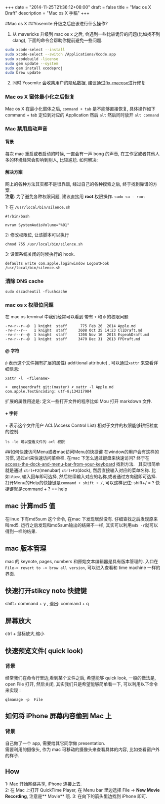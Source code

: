 +++
date = "2014-11-25T21:36:12+08:00"
draft = false
title = "Mac os X Draft"
description = "Mac os X 手稿"
+++

#Mac os X
##Yosemite 升级之后应该进行什么操作?  
1. 从 mavericks 升级到 mac os x 之后, 会遇到一些比较诡异的问题(比如找不到 clang), 下面的命令会帮助你提前避免一些问题. 

```bash
sudo xcode-select --install  
sudo xcode-select --switch /Applications/Xcode.app   
sudo xcodebuild -license  
sudo gem update --system  
sudo gem install xcodeproj   
sudo brew update   
```
<!--more-->

2. 同时 Yosemite 会收集用户的隐私数据, 建议通过[fix-macosx](https://fix-macosx.com/)进行修复


### Mac os X 窗体最小化之后恢复  
Mac os X 在最小化窗体之后, `command + tab` 是不能够直接恢复, 具体操作如下   
command + tab 定位到对应的 Application 然后 `alt` 然后同时放开 `alt command`


### Mac 禁用启动声音  
#### 背景 
每次 mac 重启或者启动的时候, 一直会有一声 bong 的声音, 在工作室或者其他人多的环境经常会影响到别人, 比较尴尬. 如何解决:  
#### 解决方案  
网上的各种方法其实都不是很靠谱,  经过自己的各种摸索之后, 终于找到靠谱的方案.    
**注意**: 为了避免各种权限问题, 建议直接用 **root** 权限操作. `sudo su - root` 

1: 在 `/usr/local/bin/silence.sh`  

    #!/bin/bash

    nvram SystemAudioVolume="%01"

2: 修改权限位, 让该脚本可以执行  
    
    chmod 755 /usr/local/bin/silence.sh
   
3: 设置系统关闭的时候执行的 hook.  
    
    defaults write com.apple.loginwindow LogoutHook /usr/local/bin/silence.sh

### 清除 DNS cache

	sudo dscacheutil -flushcache
	

### mac os x 权限位问题
在 mac os terminal 中我们经常可以看到 带有 `+`  和  `@`  的权限问题 

	-rw-r--r--@  1 knight  staff      775 Feb 26  2014 Apple.md
	-rw-r--r--   1 knight  staff     3608 Oct 25 14:23 CliDraft.md
	-rw-r--r--@  1 knight  staff     1208 Nov 16  2013 EspeakDraft.md
	-rw-r--r--@  1 knight  staff     3470 Dec 31  2013 FPDraft.md
	
#### @ 字符
`@` 表示这个文件拥有扩展的属性( additional attribute) , 可以通过`xattr` 来查看详细信息: 
	
	xattr -l  <filename> 
	
	➜  engineerdraft git:(master) ✗ xattr -l Apple.md
	com.apple.TextEncoding: utf-8;134217984
	
扩展的属性用途是: 定义一些打开文件的程序比如 Mou 打开 markdown 文件.    

#### + 字符
\+ 表示这个文件用户 ACL(Access Control List) 相对于文件的权限能够耕细粒度的控制.  

	
	ls -le 可以查看文件的 acl 权限
	
##如何快速访问Menu或者mac访问Menu的快捷键
在window的用户会有这样的习惯, 通过alt来快速访问菜单栏. 在mac 下怎么通过键盘来快速访问? 
终于在[access-the-dock-and-menu-bar-from-your-keyboard](http://lifehacker.com/321595/access-the-dock-and-menu-bar-from-your-keyboard) 找到方法.    
其实很简单就是通过 `ctrl+F2`(menubar) `ctrl+F3`(dock), 然后直接输入对应的菜单名称. 比如:`View`, 输入回车即可选择, 然后继续输入对应的名称,或者通过方向键即可选择.
打开Menu的Help的快捷键是`command + shift + /`, 可以这样记住: shift+/ = ?  快捷键就是command + ? == help
## mac 计算md5 值
在linux 下有md5sum 这个命令, 在mac 下发现居然没有. 仔细查找之后发现原来叫md5. 运行之后发现和md5sum输出的结果不一样, 其实可以利用`md5 -r`就可以得到一样的结果.


## mac 版本管理  
mac 的 keynote, pages, numbers 和原始文本编辑器是具有版本管理的. 入口在`File-> revert to -> brow all version`, 可以进入查看和 time machine 一样的界面.

## 快速打开stikcy note 快捷键
shift+ command + y ,  退出:  command + q

## 屏幕放大
ctrl + 鼠标放大,缩小 

## 快速预览文件( quick look)
### 背景
经常我们在命令行里边,看到某个文件之后, 希望能够 quick look, 一般的做法是, open File 打开, 然后关闭, 其实我们只是希望能够简单看一下, 可以利用以下命令来实现 :

	qlmanage -p  File

## 如何将 iPhone 屏幕内容偷到 Mac 上
### 背景
自己做了一个 app, 需要给其它同学做 presentation.  
需要利用的摄像头, 作为 mac 可移动的摄像头来查看具体的内容, 比如查看窗户外的样子.  

## How
1: Mac 开始网络共享,  iPhone 连接上去.  
2: 在 Mac 上打开 QuickTime Player, 在 Menu bar 里边选择 File -> **New Movie Recording**, 注意是** Movie** 哦. 
3: 在向下的箭头里边找到 iPhone 即可.
